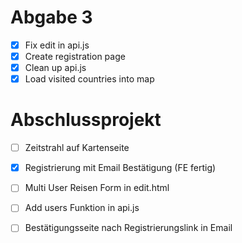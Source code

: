 # Abgabe 3
- [x] Fix edit in api.js 
- [x] Create registration page 
- [x] Clean up api.js 
- [x] Load visited countries into map 

# Abschlussprojekt 
- [ ] Zeitstrahl auf Kartenseite 
- [x] Registrierung mit Email Bestätigung (FE fertig)
- [ ] Multi User Reisen Form in edit.html 
- [ ] Add users Funktion in api.js
- [ ] Bestätigungsseite nach Registrierungslink in Email 


 